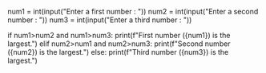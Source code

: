 
num1 = int(input("Enter a first number : "))
num2 = int(input("Enter a second number : "))
num3 = int(input("Enter a third number : "))


if num1>num2 and num1>num3:
  print(f"First number ({num1}) is the largest.")
elif num2>num1 and num2>num3:
  print(f"Second number ({num2}) is the largest.")
else:
  print(f"Third number ({num3}) is the largest.")
